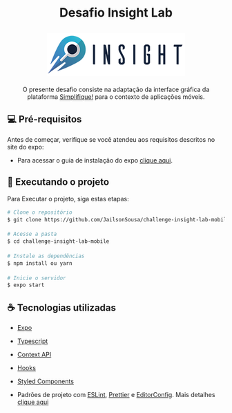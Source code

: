 <h1 align="center">Desafio Insight Lab</h1>

<h2 align="center">
  <img src="https://github.com/JailsonSousa/challenge-insight-lab/blob/main/LogoInsightColor.png" alt="Logotipo Insight Lab"/>
</h2>

<p align="center">
 O presente desafio consiste na adaptação da interface gráfica da plataforma <a href="http://www.simplifique.gov.br/" target="_blank">Simplifique!</a> para o contexto de aplicações móveis.
</p>

## 💻 Pré-requisitos

Antes de começar, verifique se você atendeu aos requisitos descritos no site do expo:

- Para acessar o guia de instalação do expo [clique aqui](https://docs.expo.io/get-started/installation/).

## 🚀 Executando o projeto <challenge-insight-lab>

Para Executar o projeto, siga estas etapas:

```bash
# Clone o repositório
$ git clone https://github.com/JailsonSousa/challenge-insight-lab-mobile.git

# Acesse a pasta
$ cd challenge-insight-lab-mobile

# Instale as dependências
$ npm install ou yarn

# Inicie o servidor
$ expo start

```

## ☕ Tecnologias utilizadas

- [Expo](https://expo.io/)
- [Typescript](https://www.typescriptlang.org/)
- [Context API](https://pt-br.reactjs.org/docs/context.html)
- [Hooks](https://pt-br.reactjs.org/docs/hooks-intro.html)
- [Styled Components](https://styled-components.com/)

- Padrões de projeto com [ESLint](https://eslint.org/), [Prettier](https://prettier.io/) e [EditorConfig](https://editorconfig.org/). Mais detalhes [clique aqui](https://www.notion.so/Padr-es-de-projeto-com-ESLint-Prettier-e-EditorConfig-0b57b47a24724c859c0cf226aa0cc3a7)
